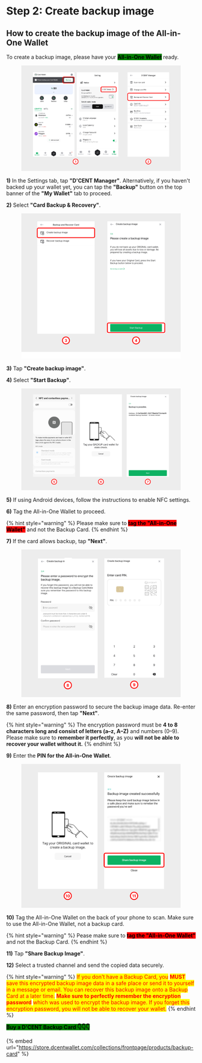 # Step 2: Create backup image

## How to create the backup image of the All-in-One Wallet

To create a backup image,  please have your <mark style="background-color:green;">**All-in-One Wallet**</mark> ready.

<figure><img src="../../.gitbook/assets/그림2 (9).png" alt=""><figcaption></figcaption></figure>

**1)** In the Settings tab, tap **"D'CENT Manager"**. Alternatively, if you haven't backed up your wallet yet, you can tap the **"Backup"** button on the top banner of the **"My Wallet"** tab to proceed.&#x20;

**2)** Select **"Card Backup & Recovery"**.

<div align="left"><figure><img src="../../.gitbook/assets/2 (16).jpg" alt=""><figcaption></figcaption></figure></div>

**3)** Tap **"Create backup image"**.&#x20;

**4)** Select **"Start Backup"**.

<div align="left"><figure><img src="../../.gitbook/assets/3 (12).jpg" alt=""><figcaption></figcaption></figure></div>

**5)** If using Android devices, follow the instructions to enable NFC settings.

**6)** Tag the All-in-One Wallet to proceed.

{% hint style="warning" %}
Please make sure to <mark style="background-color:red;">**tag the "All-in-One Wallet"**</mark> and not the Backup Card.
{% endhint %}

**7)** If the card allows backup, tap **"Next"**.

<div align="left"><figure><img src="../../.gitbook/assets/4 (7).jpg" alt=""><figcaption></figcaption></figure></div>

**8)** Enter an encryption password to secure the backup image data. Re-enter the same password, then tap **"Next"**.

{% hint style="warning" %}
The encryption password must be **4 to 8 characters long and consist of letters (a–z, A–Z)** and numbers (0–9). Please make sure to **remember it perfectly**, as you **will not be able to recover your wallet without it.**
{% endhint %}

**9)** Enter the **PIN for the All-in-One Wallet**.&#x20;

<div align="left"><figure><img src="../../.gitbook/assets/5 (4).jpg" alt=""><figcaption></figcaption></figure></div>

**10)** Tag the All-in-One Wallet on the back of your phone to scan. Make sure to use the All-in-One Wallet, not a backup card.&#x20;

{% hint style="warning" %}
Pease make sure to <mark style="background-color:red;">**tag the "All-in-One Wallet"**</mark> and not the Backup Card.
{% endhint %}

**11)** Tap **"Share Backup Image"**.&#x20;

**12)** Select a trusted channel and send the copied data securely.

{% hint style="warning" %}
<mark style="color:red;">If you don't have a Backup Card, you</mark> <mark style="color:red;"></mark><mark style="color:red;">**MUST**</mark> <mark style="color:red;"></mark><mark style="color:red;">save this encrypted backup image data in a safe place or send it to yourself in a message or email. You can recover this backup image onto a Backup Card at a later time.</mark> <mark style="color:red;"></mark><mark style="color:red;">**Make sure to perfectly remember the encryption password**</mark> <mark style="color:red;"></mark><mark style="color:red;">which was used to encrypt the backup image. If you forget this encryption password, you will not be able to recover your wallet.</mark>
{% endhint %}

<mark style="background-color:green;">**Buy a D'CENT Backup Card  👇👇👇**</mark>

{% embed url="https://store.dcentwallet.com/collections/frontpage/products/backup-card" %}


